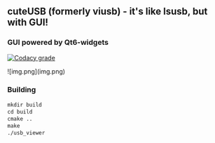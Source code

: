 ## cuteUSB (formerly viusb) - it's like lsusb, but with GUI!

### GUI powered by Qt6-widgets
[![Codacy grade](https://img.shields.io/codacy/grade/c6525835f22542f79106563eaad62654?logo=codacy&style=for-the-badge)](https://app.codacy.com/gh/0x64620/viusb/dashboard)
<p></p>
![img.png](img.png)

### Building

```shell
mkdir build
cd build
cmake ..
make
./usb_viewer
```



